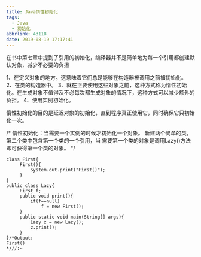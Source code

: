 ```yaml
---
title: Java惰性初始化
tags:
  - Java
  - 初始化
abbrlink: 43118
date: 2019-08-19 17:17:41
---
```

在书中第七章中提到了引用的初始化，编译器并不是简单地为每一个引用都创建默认对象，减少不必要的负担

1、在定义对象的地方。这意味着它们总是能够在构造器被调用之前被初始化。
2、在类的构造器中。
3、就在正要使用这些对象之前，这种方式称为惰性初始化。在生成对象不值得及不必每次都生成对象的情况下，这种方式可以减少额外的负担。
4、使用实例初始化。

惰性初始化的目的是延迟对象的初始化，直到程序真正使用它，同时确保它只初始化一次。

/*
惰性初始化：当需要一个实例的时候才初始化一个对象。
新建两个简单的类，第二个类中包含第一个类的一个引用，当
需要第一个类的对象是调用Lazy()方法即可获得第一个类的对象。
*/

```
class First{
	 First(){
		 System.out.print("First()");
	 }
}
public class Lazy{
	 First f;
	 public void print(){
		 if(f==null)
			 f = new First();
	 }
	 public static void main(String[] args){
		 Lazy z = new Lazy();
		 z.print();
	 }
}/*Output:
First()
*///:~
```
